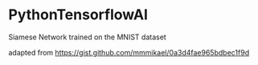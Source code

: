 # PythonTensorflowAI
Siamese Network trained on the MNIST dataset

adapted from https://gist.github.com/mmmikael/0a3d4fae965bdbec1f9d
